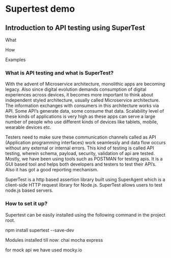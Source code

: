 
# Supertest demo 



## Introduction to API testing using SuperTest

  

What

How

Examples

  
  

### What is API testing and what is SuperTest?

  

With the advent of Microservice architecture, monolithic apps are becoming legacy. Also since digital evolution demands consumption of digital experiences across devices, it becomes more important to think about independent styled architecture, usually called Microservice architecture. The information exchanges with consumers in this architecture works via API. Some API’s generate data, some consume that data. Scalability level of these kinds of applications is very high as these apps can serve a large number of people who use different kinds of devices like tablets, mobile, wearable devices etc.

  

Testers need to make sure these communication channels called as API (Application programming interfaces) work seamlessly and data flow occurs without any external or internal errors. This kind of testing is called API testing, wherein schema, payload, security, validation of api are tested. Mostly, we have been using tools such as POSTMAN for testing apis. It is a GUI based tool and helps both developers and testers to test their API’s. Also it has got a good reporting mechanism.

  

SuperTest is a http based assertion library built using SuperAgent which is a client-side HTTP request library for Node.js. SuperTest allows users to test node.js based servers.

  

### How to set it up?

  

Supertest can be easily installed using the following command in the project root.

  

npm install supertest --save-dev


Modules installed till now:
chai
mocha
express

for mock api we have used mocky.io
